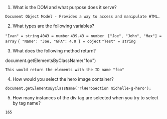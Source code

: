 1) What is the DOM and what purpose does it serve?

`Document Object Model - Provides a way to access and manipulate HTML.`

2) What types are the following variables? 

`"Ivan" = string`
`4043 = number`
`439.43 = number `
`["Joe", "John", "Max"] = array`
`{ "Name": "Joe, "GPA": 4.0 } = object`
`"Test" = string`

3) What does the following method return?

document.getElementsByClassName("foo")

`This would return the elements with the ID name "foo"`

4) How would you select the hero image container?

`document.getElementsByClassName('rlHeroSection michelle-g-hero');`

5) How many instances of the div tag are selected when you try to select by tag name?

`165`

